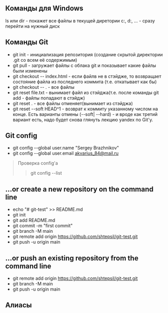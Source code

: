 ## Команды для Windows
ls или dir - покажет все файлы в текущей диретории
c:, d:, ... - сразу перейти на нужный диск

## Команды Git
- git init - инициализация репозитория (создание скрытой директории .git со всем её содержимым)
- git pull - загружает файлы с облака git и показывает какие файлы были изменены
- git checkout -- index.html - если файлв не в стэйдже, то возвращает состояние файла из последнего коммита (т.е. откатывает как бы)
- git checkout -- . - все файлы
- git reset file.txt - вынимает файл из стэйджа(т.е. после команды git add - файлы попадают в стэйдж)
- git reset . - все файлы отменяет(вынимает из стэйджа)
- git reset --soft HEAD^1 - возврат к коммиту указанному числом на конце. Есть варианты отмены (--soft| --hard) - и вроде как третий вариант есть, надо будет снова глянуть лекцию yandex по Git'у.

## Git config
- git config --global user.name "Sergey Brazhnikov"
- git config --global user.email akvarius_84@mail.ru
> Проверка config'a
> > git config --list

## …or create a new repository on the command line
- echo "# git-test" >> README.md
- git init
- git add README.md
- git commit -m "first commit"
- git branch -M main
- git remote add origin https://github.com/shtepsil/git-test.git
- git push -u origin main

## …or push an existing repository from the command line
- git remote add origin https://github.com/shtepsil/git-test.git
- git branch -M main
- git push -u origin main

## Алиасы
